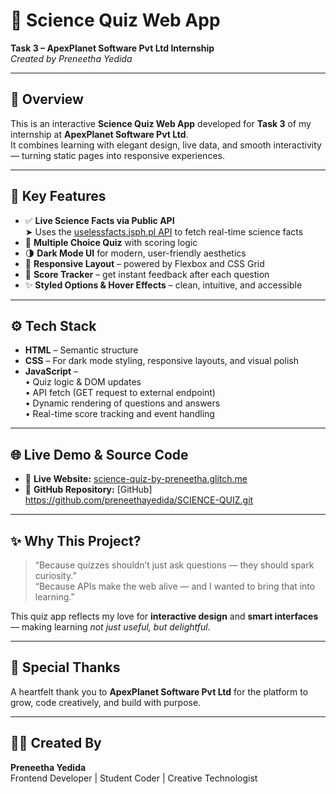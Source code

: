 # 🧠 Science Quiz Web App  
**Task 3 – ApexPlanet Software Pvt Ltd Internship**  
*Created by Preneetha Yedida*

---

## 🌟 Overview
This is an interactive **Science Quiz Web App** developed for **Task 3** of my internship at **ApexPlanet Software Pvt Ltd**.  
It combines learning with elegant design, live data, and smooth interactivity — turning static pages into responsive experiences.

---

## 🔬 Key Features

- ✅ **Live Science Facts via Public API**  
  ➤ Uses the [uselessfacts.jsph.pl API](https://uselessfacts.jsph.pl) to fetch real-time science facts  
- 🧠 **Multiple Choice Quiz** with scoring logic  
- 🌗 **Dark Mode UI** for modern, user-friendly aesthetics  
- 📱 **Responsive Layout** – powered by Flexbox and CSS Grid  
- 🎯 **Score Tracker** – get instant feedback after each question  
- ✨ **Styled Options & Hover Effects** – clean, intuitive, and accessible  

---

## ⚙️ Tech Stack

- **HTML** – Semantic structure  
- **CSS** – For dark mode styling, responsive layouts, and visual polish  
- **JavaScript** –  
  • Quiz logic & DOM updates  
  • API fetch (GET request to external endpoint)  
  • Dynamic rendering of questions and answers  
  • Real-time score tracking and event handling

---

## 🌐 Live Demo & Source Code

- 🔗 **Live Website:** [science-quiz-by-preneetha.glitch.me](https://science-quiz-by-preneetha.glitch.me)  
- 📂 **GitHub Repository:** [GitHub] https://github.com/preneethayedida/SCIENCE-QUIZ.git

---

## ✨ Why This Project?

> “Because quizzes shouldn’t just ask questions — they should spark curiosity.”  
> “Because APIs make the web alive — and I wanted to bring that into learning.”

This quiz app reflects my love for **interactive design** and **smart interfaces** — making learning *not just useful, but delightful*.

---

## 🙏 Special Thanks

A heartfelt thank you to **ApexPlanet Software Pvt Ltd** for the platform to grow, code creatively, and build with purpose.

---

## 👩‍💻 Created By  
**Preneetha Yedida**  
Frontend Developer | Student Coder | Creative Technologist  
